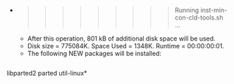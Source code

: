 * >>>>>>>>> Running inst-min-con-cld-tools.sh ...
  * After this operation, 801 kB of additional disk space will be used.
  * Disk size = 775084K. Space Used = 1348K. Runtime = 00:00:00:01.
  * The following NEW packages will be installed:
  ```bash
libparted2 parted util-linux*
  ```
